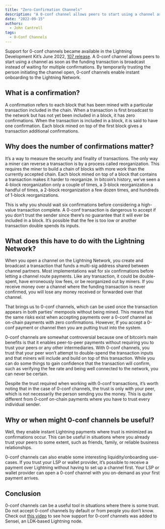 ```yaml
---
title: "Zero-Confirmation Channels"
description: "A 0-conf channel allows peers to start using a channel as soon as the funding transaction is broadcast."
date: "2022-09-15"
authors:
  - John Cantrell
tags:
  - 0-Conf Channels
--- 
```


Support for 0-conf channels became available in the Lightning Development Kit’s June 2022, [107 release](https://github.com/lightningdevkit/rust-lightning/releases/tag/v0.0.107). A 0-conf channel allows peers to start using a channel as soon as the funding transaction is broadcast instead of waiting for multiple confirmations. By temporarily trusting the person initiating the channel open, 0-conf channels enable instant onboarding to the Lightning Network.

## What is a confirmation?

A confirmation refers to each block that has been mined with a particular transaction included in the chain. When a transaction is first broadcast to the network but has not yet been included in a block, it has zero confirmations. When the transaction is included in a block, it is said to have one confirmation. Each block mined on top of the first block gives a transaction additional confirmations.

## Why does the number of confirmations matter?

It’s a way to measure the security and finality of transactions. The only way a miner can reverse a transaction is by a process called reorganization. This requires the miner to build a chain of blocks with more work than the currently accepted chain. Each block mined on top of a block that contains a transaction makes it harder to reorganize. In bitcoin’s history, we’ve seen a 4-block reorganization only a couple of times, a 3-block reorganization a handful of times, a 2-block reorganization a few dozen times, and hundreds of 1-block reorganizations.

This is why you should wait six confirmations before considering a high-value transaction complete. A 0-conf transaction is dangerous to accept if you don’t trust the sender since there’s no guarantee that it will ever be included in a block. It’s possible that the fee is too low or another transaction double spends its inputs.

## What does this have to do with the Lightning Network?

When you open a channel on the Lightning Network, you create and broadcast a transaction that funds a multi-sig address shared between channel partners. Most implementations wait for six confirmations before letting a channel route payments. Like any transaction, it could be double-spent, have erroneously low fees, or be reorganized out by miners. If you receive money over a channel where the funding transaction is never confirmed, you will lose any money received or forwarded over that channel.

That brings us to 0-conf channels, which can be used once the transaction appears in both parties' mempools without being mined. This means that the same risks exist when accepting payments over a 0-conf channel as on-chain payments with zero confirmations. However, If you accept a 0-conf payment or channel then you are putting trust into the system.

0-conf channels are somewhat controversial because one of bitcoin’s main benefits is that it enables peer-to-peer payments without requiring you to trust your peers or any other intermediaries. With 0-conf channels, you trust that your peer won’t attempt to double-spend the transaction inputs and that miners will include and build on top of this transaction. While you can do some things to gain confidence that the transaction will confirm, such as verifying the fee rate and being well connected to the network, you can never be certain.  

Despite the trust required when working with 0-conf transactions, it’s worth noting that in the case of 0-conf channels, the trust is only with your peer, which is not necessarily the person sending you the money. This is quite different from 0-conf on-chain payments where you have to trust every individual sender.

## Why or when might 0-conf channels be useful?

Well, they enable instant Lightning payments where trust is minimized as confirmations occur. This can be useful in situations where you already trust your peers to some extent, such as friends, family, or reliable business relationships.

0-conf channels can also enable some interesting liquidity/onboarding use-cases. If you trust your LSP or wallet provider, it’s possible to receive a payment over Lightning without having to set up a channel first.  Your LSP or wallet provider can open a 0-conf channel with you on-demand as your first payment arrives.

## Conclusion

0-conf channels can be a useful tool in situations where there is some trust. Do not accept 0-conf channels by default or from people you don’t know. Check out [this video](https://www.youtube.com/watch?v=JjuN6aVv9DI) to see how support for 0-conf channels was added to Sensei, an LDK-based Lightning node.